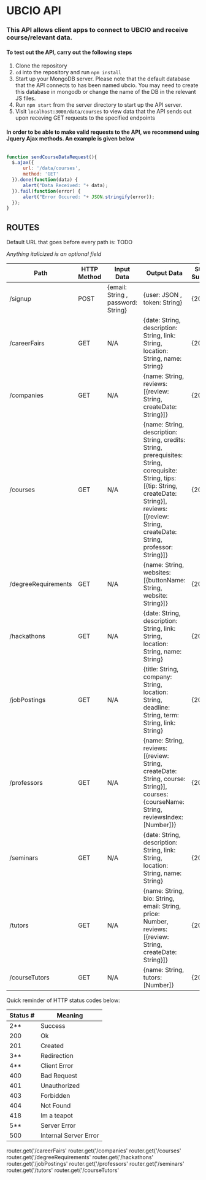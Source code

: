 # UBCIO API

### This API allows client apps to connect to UBCIO and receive course/relevant data.

#### To test out the API, carry out the following steps

1. Clone the repository
2. `cd` into the repository and run `npm install`
3. Start up your MongoDB server. Please note that the default database that the API connects to has been named ubcio. You may need to create this database in mongodb or change the name of the DB in the relevant JS files.
4. Run `npm start` from the server directory to start up the API server.
5. Visit `localhost:3000/data/courses` to view data that the API sends out upon receving GET requests to the specified endpoints

#### In order to be able to make valid requests to the API, we recommend using Jquery Ajax methods. An example is given below

```javascript

function sendCourseDataRequest(){
  $.ajax({
      url: '/data/courses',
      method: 'GET'
  }).done(function(data) {
      alert("Data Received: "+ data);
  }).fail(function(error) {
      alert("Error Occured: "+ JSON.stringify(error));
  });
}

```

## ROUTES ##

Default URL that goes before every path is: TODO

*Anything italicized is an optional field*

Path | HTTP Method| Input Data | Output Data | Status Success | Status Error
-----|------------|------------|-------------|----------------|-------------
/signup | POST | {email: String , password: String} | {user: JSON , token: String} | {201} | {400 , 500}
/careerFairs | GET | N/A | {date: String, description: String, link: String, location: String, name: String} | {200} | {500}
/companies | GET | N/A | {name: String, reviews: [{review: String, createDate: String}]} | {200} | {500}
/courses | GET | N/A | {name: String, description: String, credits: String, prerequisites: String, corequisite: String, tips: [{tip: String, createDate: String}], reviews: [{review: String, createDate: String, professor: String}]} | {200} | {500}
/degreeRequirements | GET | N/A | {name: String, websites: [{buttonName: String, website: String}]} | {200} | {500}
/hackathons | GET | N/A | {date: String, description: String, link: String, location: String, name: String} | {200} | {500}
/jobPostings | GET | N/A | {title: String, company: String, location: String, deadline: String, term: String, link: String} | {200} | {500}
/professors | GET | N/A | {name: String, reviews: [{review: String, createDate: String, course: String}], courses: {courseName: String, reviewsIndex: [Number]}} | {200} | {500}
/seminars | GET | N/A | {date: String, description: String,  link: String, location: String, name: String} | {200} | {500}
/tutors | GET | N/A | {name: String, bio: String,  email: String, price: Number, reviews: [{review: String, createDate: String}]} | {200} | {500}
/courseTutors | GET | N/A | {name: String, tutors: [Number]} | {200} | {500} 

Quick reminder of HTTP status codes below: 

Status # | Meaning
---------|--------
2**  | Success
200 | Ok
201 | Created
3** | Redirection
4** | Client Error
400 | Bad Request
401 | Unauthorized
403 | Forbidden
404 | Not Found
418 | Im a teapot
5** | Server Error
500 | Internal Server Error


router.get('/careerFairs'
router.get('/companies'
router.get('/courses'
router.get('/degreeRequirements'
router.get('/hackathons'
router.get('/jobPostings'
router.get('/professors'
router.get('/seminars'
router.get('/tutors'
router.get('/courseTutors'